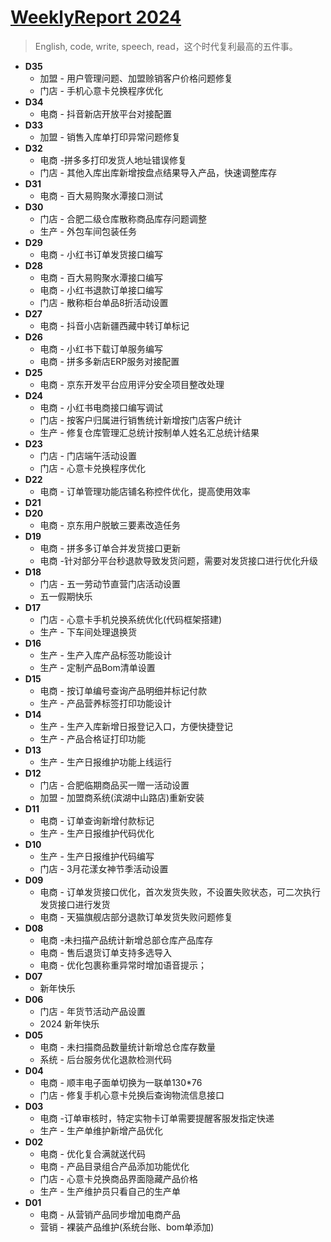 # [WeeklyReport 2024](https://github.com/goohugo/myblog/issues/30)

> English, code, write, speech, read，这个时代复利最高的五件事。
- **D35**
    - 加盟 - 用户管理问题、加盟赊销客户价格问题修复
    - 门店 - 手机心意卡兑换程序优化
- **D34**
    - 电商 - 抖音新店开放平台对接配置
- **D33**
    - 加盟 - 销售入库单打印异常问题修复
- **D32**
    - 电商 -拼多多打印发货人地址错误修复
    - 门店 - 其他入库出库新增按盘点结果导入产品，快速调整库存
- **D31**
    - 电商 - 百大易购聚水潭接口测试
- **D30**
    - 门店 -  合肥二级仓库散称商品库存问题调整
    - 生产 -  外包车间包装任务
- **D29**
    - 电商 - 小红书订单发货接口编写
- **D28**
    - 电商 - 百大易购聚水潭接口编写
    - 电商 - 小红书退款订单接口编写
    - 门店 - 散称柜台单品8折活动设置
- **D27**
    - 电商 - 抖音小店新疆西藏中转订单标记
- **D26**
    - 电商 - 小红书下载订单服务编写
    - 电商 - 拼多多新店ERP服务对接配置
- **D25**
    -  电商 - 京东开发平台应用评分安全项目整改处理
- **D24**
    - 电商 - 小红书电商接口编写调试
    - 门店 - 按客户归属进行销售统计新增按门店客户统计
    - 生产 - 修复仓库管理汇总统计按制单人姓名汇总统计结果
- **D23**
    - 门店 -  门店端午活动设置
    - 门店 - 心意卡兑换程序优化
- **D22**
    - 电商 - 订单管理功能店铺名称控件优化，提高使用效率
- **D21**
- **D20**
    - 电商 - 京东用户脱敏三要素改造任务
- **D19**
    - 电商 - 拼多多订单合并发货接口更新
    - 电商 -针对部分平台秒退款导致发货问题，需要对发货接口进行优化升级
- **D18**
    - 门店 - 五一劳动节直营门店活动设置
    - 五一假期快乐
- **D17**
    - 门店 - 心意卡手机兑换系统优化(代码框架搭建)
    - 生产 - 下车间处理退换货
- **D16**
    - 生产 - 生产入库产品标签功能设计
    - 生产 - 定制产品Bom清单设置
- **D15**
    -  电商 - 按订单编号查询产品明细并标记付款
    -  生产 - 产品营养标签打印功能设计
- **D14**
    - 生产 - 生产入库新增日报登记入口，方便快捷登记
    - 生产 -  产品合格证打印功能
- **D13**
    -  生产 - 生产日报维护功能上线运行
- **D12**
    -  门店 - 合肥临期商品买一赠一活动设置
    -  加盟 - 加盟商系统(滨湖中山路店)重新安装
- **D11**
    - 电商 - 订单查询新增付款标记
    - 生产 - 生产日报维护代码优化
- **D10**
    - 生产 - 生产日报维护代码编写
    - 门店 - 3月花漾女神节季活动设置
- **D09**
    - 电商 - 订单发货接口优化，首次发货失败，不设置失败状态，可二次执行发货接口进行发货
    - 电商 - 天猫旗舰店部分退款订单发货失败问题修复
- **D08**
    - 电商 -未扫描产品统计新增总部仓库产品库存
    - 电商 - 售后退货订单支持多选导入
    - 电商 - 优化包裹称重异常时增加语音提示；
- **D07**
    - 新年快乐
- **D06**
    - 门店  - 年货节活动产品设置
    - 2024 新年快乐
- **D05**
    - 电商 - 未扫描商品数量统计新增总仓库存数量
    - 系统 - 后台服务优化退款检测代码
- **D04**
    - 电商 - 顺丰电子面单切换为一联单130*76
    - 门店 - 修复手机心意卡兑换后查询物流信息接口
- **D03**
    - 电商 -订单审核时，特定实物卡订单需要提醒客服发指定快递
    - 生产 - 生产单维护新增产品优化
- **D02**
    - 电商 - 优化复合满就送代码
    - 电商 - 产品目录组合产品添加功能优化
    - 门店 - 心意卡兑换商品界面隐藏产品价格
    - 生产 - 生产维护员只看自己的生产单   
- **D01**
    - 电商 - 从营销产品同步增加电商产品
    - 营销 - 裸装产品维护(系统台账、bom单添加)